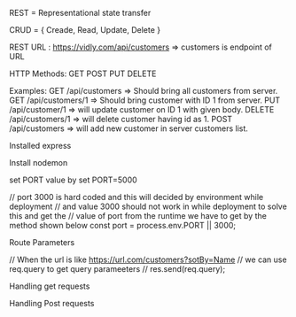 REST = Representational state transfer


CRUD = {
    Creade,
    Read,
    Update,
    Delete
}

REST URL : https://vidly.com/api/customers => customers is endpoint of URL

HTTP Methods:
    GET
    POST
    PUT
    DELETE

Examples: 
    GET /api/customers => Should bring all customers from server.
    GET /api/customers/1 => Should bring customer with ID 1 from server.
    PUT /api/customer/1 => will update customer on ID 1 with given body.
    DELETE /api/customers/1 => will delete customer having id as 1.
    POST /api/customers => will add new customer in server customers list.


Installed express

Install nodemon

set PORT value by
    set PORT=5000

// port 3000 is hard coded and this will decided by environment while deployment
// and value 3000 should not work in while deployment to solve this and get the 
// value of port from the runtime we have to get by the method shown below
const port = process.env.PORT || 3000;

Route Parameters

// When the url is like https://url.com/customers?sotBy=Name
// we can use req.query to get query parameeters
// res.send(req.query);

Handling get requests

Handling Post requests

